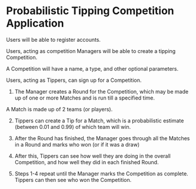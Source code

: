 Probabilistic Tipping Competition Application
=============================================

Users will be able to register accounts.

Users, acting as competition Managers will be able to create a tipping Competition.

A Competition will have a name, a type, and other optional parameters.

Users, acting as Tippers, can sign up for a Competition.

1) The Manager creates a Round for the Competition, which may be made up of one or more Matches and is run till a specified time.

A Match is made up of 2 teams (or players).

2) Tippers can create a Tip for a Match, which is a probabilistic estimate (between 0.01 and 0.99) of which team will win.

3) After the Round has finished, the Manager goes through all the Matches in a Round and marks who won (or if it was a draw)

4) After this, Tippers can see how well they are doing in the overall Competition, and how well they did in each finished Round.

5) Steps 1-4 repeat until the Manager marks the Competition as complete. Tippers can then see who won the Competition.
